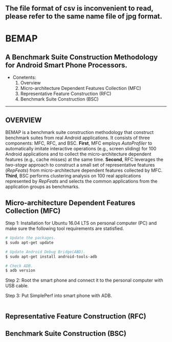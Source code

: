 The file format of csv is inconvenient to read, please refer to the same name file of jpg format.
---
BEMAP
=====
A Benchmark Suite Construction Methodology for Android Smart Phone Processors.
---

* Conetents:
  1. Overview
  2. Micro-architecture Dependent Features Collection (MFC)
  3. Representative Feature Construction (RFC)
  4. Benchmark Suite Construction (BSC)
***

OVERVIEW
---
BEMAP is a benchmark suite construction methodology that construct benchmark suites from real Android applications. It consists of three components: MFC, RFC, and BSC. **First**, MFC employs _AutoProfiler_ to automatically imitate interactive operations (e.g., screen sliding) for 100 Android applications and to collect the micro-architecture dependent features (e.g., cache misses) at the same time. **Second**, RFC leverages the _two-stage_ approach to construct a small set of representative features (_RepFeats_) from micro-architecture dependent features collected by MFC. **Third**, BSC performs clustering analysis on 100 real applications represented by _RepFeats_ and selects the common applications from the application groups as benchmarks.

Micro-architecture Dependent Features Collection (MFC)
---
Step 1: Installation for Ubuntu 16.04 LTS on personal computer (PC) and make sure the following tool requirements are statisfied.
```Bash
# Update the packages.
$ sudo apt-get update

# Update Android Debug Bridge(ABD).
$ sudo apt-get install android-tools-adb

# Check ADB.
$ adb version
```

Step 2: Root the smart phone and connect it to the personal computer with USB cable.

Step 3: Put SimplePerf into smart phone with ADB.
```Bash

```
Representative Feature Construction (RFC)
---


Benchmark Suite Construction (BSC)
---
